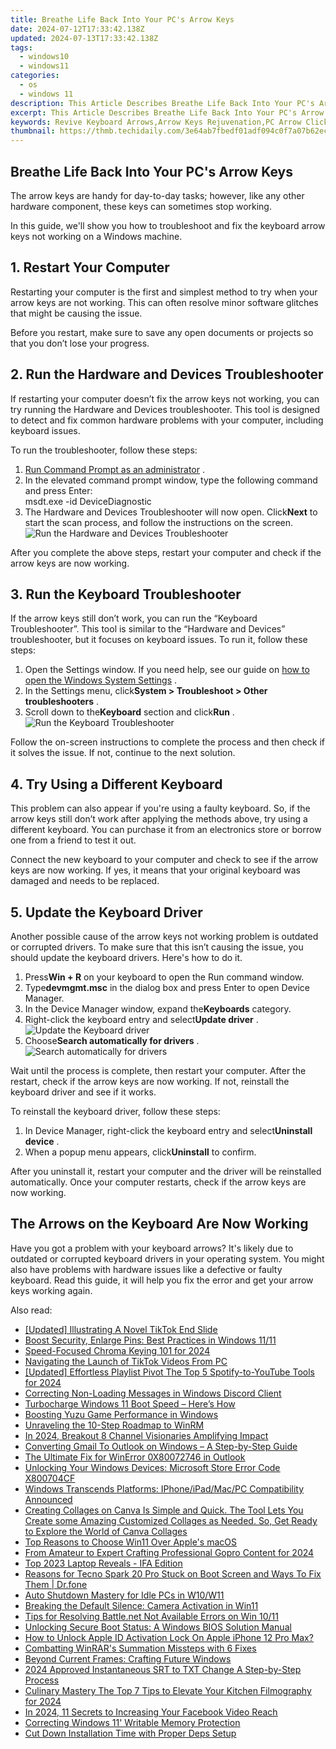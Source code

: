 ```yaml
---
title: Breathe Life Back Into Your PC's Arrow Keys
date: 2024-07-12T17:33:42.138Z
updated: 2024-07-13T17:33:42.138Z
tags:
  - windows10
  - windows11
categories:
  - os
  - windows 11
description: This Article Describes Breathe Life Back Into Your PC's Arrow Keys
excerpt: This Article Describes Breathe Life Back Into Your PC's Arrow Keys
keywords: Revive Keyboard Arrows,Arrow Keys Rejuvenation,PC Arrow Click Fix,Restore Arrow Functionality,Arrow Buttons Reactivate,Enhance Arrow Key Use,Keyboard Arrows Resurrect
thumbnail: https://thmb.techidaily.com/3e64ab7fbedf01adf094c0f7a07b62ec8466f937073c7188969d1624a01e5f53.jpg
---
```


## Breathe Life Back Into Your PC's Arrow Keys

 The arrow keys are handy for day-to-day tasks; however, like any other hardware component, these keys can sometimes stop working.

 In this guide, we'll show you how to troubleshoot and fix the keyboard arrow keys not working on a Windows machine.

## 1\. Restart Your Computer

 Restarting your computer is the first and simplest method to try when your arrow keys are not working. This can often resolve minor software glitches that might be causing the issue.

 Before you restart, make sure to save any open documents or projects so that you don’t lose your progress.

## 2\. Run the Hardware and Devices Troubleshooter

 If restarting your computer doesn’t fix the arrow keys not working, you can try running the Hardware and Devices troubleshooter. This tool is designed to detect and fix common hardware problems with your computer, including keyboard issues.

To run the troubleshooter, follow these steps:

1. [Run Command Prompt as an administrator](https://www.makeuseof.com/windows-run-command-prompt-admin/) .
2. In the elevated command prompt window, type the following command and press Enter:  
msdt.exe -id DeviceDiagnostic
3. The Hardware and Devices Troubleshooter will now open. Click**Next** to start the scan process, and follow the instructions on the screen.  
![Run the Hardware and Devices Troubleshooter](https://static1.makeuseofimages.com/wordpress/wp-content/uploads/2023/03/run-the-hardware-and-devices-troubleshooter.jpg)

 After you complete the above steps, restart your computer and check if the arrow keys are now working.

## 3\. Run the Keyboard Troubleshooter

 If the arrow keys still don’t work, you can run the “Keyboard Troubleshooter”. This tool is similar to the “Hardware and Devices” troubleshooter, but it focuses on keyboard issues. To run it, follow these steps:

1. Open the Settings window. If you need help, see our guide on [how to open the Windows System Settings](https://www.makeuseof.com/windows-ways-to-open-system-settings/) .
2. In the Settings menu, click**System > Troubleshoot > Other troubleshooters** .
3. Scroll down to the**Keyboard** section and click**Run** .  
![Run the Keyboard Troubleshooter](https://static1.makeuseofimages.com/wordpress/wp-content/uploads/2023/03/run-the-keyboard-troubleshooter.jpg)

 Follow the on-screen instructions to complete the process and then check if it solves the issue. If not, continue to the next solution.

## 4\. Try Using a Different Keyboard

 This problem can also appear if you're using a faulty keyboard. So, if the arrow keys still don’t work after applying the methods above, try using a different keyboard. You can purchase it from an electronics store or borrow one from a friend to test it out.

 Connect the new keyboard to your computer and check to see if the arrow keys are now working. If yes, it means that your original keyboard was damaged and needs to be replaced.

## 5\. Update the Keyboard Driver

 Another possible cause of the arrow keys not working problem is outdated or corrupted drivers. To make sure that this isn’t causing the issue, you should update the keyboard drivers. Here's how to do it.

1. Press**Win + R** on your keyboard to open the Run command window.
2. Type**devmgmt.msc** in the dialog box and press Enter to open Device Manager.
3. In the Device Manager window, expand the**Keyboards** category.
4. Right-click the keyboard entry and select**Update driver** .  
![Update the Keyboard driver](https://static1.makeuseofimages.com/wordpress/wp-content/uploads/2023/03/update-the-keyboard-driver.jpg)
5. Choose**Search automatically for drivers** .  
![Search automatically for drivers](https://static1.makeuseofimages.com/wordpress/wp-content/uploads/2023/03/search-automatically-for-drivers.jpg)

 Wait until the process is complete, then restart your computer. After the restart, check if the arrow keys are now working. If not, reinstall the keyboard driver and see if it works.

To reinstall the keyboard driver, follow these steps:

1. In Device Manager, right-click the keyboard entry and select**Uninstall device** .
2. When a popup menu appears, click**Uninstall** to confirm.

 After you uninstall it, restart your computer and the driver will be reinstalled automatically. Once your computer restarts, check if the arrow keys are now working.

## The Arrows on the Keyboard Are Now Working

 Have you got a problem with your keyboard arrows? It's likely due to outdated or corrupted keyboard drivers in your operating system. You might also have problems with hardware issues like a defective or faulty keyboard. Read this guide, it will help you fix the error and get your arrow keys working again.


<ins class="adsbygoogle"
     style="display:block"
     data-ad-format="autorelaxed"
     data-ad-client="ca-pub-7571918770474297"
     data-ad-slot="1223367746"></ins>



<ins class="adsbygoogle"
     style="display:block"
     data-ad-client="ca-pub-7571918770474297"
     data-ad-slot="8358498916"
     data-ad-format="auto"
     data-full-width-responsive="true"></ins>



<span class="atpl-alsoreadstyle">Also read:</span>
<div><ul>
<li><a href="https://tiktok-video-files.techidaily.com/updated-illustrating-a-novel-tiktok-end-slide/"><u>[Updated] Illustrating A Novel TikTok End Slide</u></a></li>
<li><a href="https://win11-tips.techidaily.com/boost-security-enlarge-pins-best-practices-in-windows-1111/"><u>Boost Security, Enlarge Pins: Best Practices in Windows 11/11</u></a></li>
<li><a href="https://youtube-web.techidaily.com/-focused-chroma-keying-101-for-2024/"><u>Speed-Focused Chroma Keying 101 for 2024</u></a></li>
<li><a href="https://tiktok-video-recordings.techidaily.com/navigating-the-launch-of-tiktok-videos-from-pc/"><u>Navigating the Launch of TikTok Videos From PC</u></a></li>
<li><a href="https://facebook-record-videos.techidaily.com/updated-effortless-playlist-pivot-the-top-5-spotify-to-youtube-tools-for-2024/"><u>[Updated] Effortless Playlist Pivot  The Top 5 Spotify-to-YouTube Tools for 2024</u></a></li>
<li><a href="https://win11-tips.techidaily.com/correcting-non-loading-messages-in-windows-discord-client/"><u>Correcting Non-Loading Messages in Windows Discord Client</u></a></li>
<li><a href="https://win11-tips.techidaily.com/turbocharge-windows-11-boot-speed-heres-how/"><u>Turbocharge Windows 11 Boot Speed – Here’s How</u></a></li>
<li><a href="https://win11-tips.techidaily.com/boosting-yuzu-game-performance-in-windows/"><u>Boosting Yuzu Game Performance in Windows</u></a></li>
<li><a href="https://win11-tips.techidaily.com/unraveling-the-10-step-roadmap-to-winrm/"><u>Unraveling the 10-Step Roadmap to WinRM</u></a></li>
<li><a href="https://youtube-clips.techidaily.com/in-2024-breakout-8-channel-visionaries-amplifying-impact/"><u>In 2024, Breakout 8 Channel Visionaries Amplifying Impact</u></a></li>
<li><a href="https://win11-tips.techidaily.com/converting-gmail-to-outlook-on-windows-a-step-by-step-guide/"><u>Converting Gmail To Outlook on Windows – A Step-by-Step Guide</u></a></li>
<li><a href="https://win11-tips.techidaily.com/the-ultimate-fix-for-winerror-0x80072746-in-outlook/"><u>The Ultimate Fix for WinError 0X80072746 in Outlook</u></a></li>
<li><a href="https://win11-tips.techidaily.com/unlocking-your-windows-devices-microsoft-store-error-code-x800704cf/"><u>Unlocking Your Windows Devices: Microsoft Store Error Code X800704CF</u></a></li>
<li><a href="https://win11-tips.techidaily.com/windows-transcends-platforms-iphoneipadmacpc-compatibility-announced/"><u>Windows Transcends Platforms: IPhone/iPad/Mac/PC Compatibility Announced</u></a></li>
<li><a href="https://ai-video-editing.techidaily.com/creating-collages-on-canva-is-simple-and-quick-the-tool-lets-you-create-some-amazing-customized-collages-as-needed-so-get-ready-to-explore-the-world-of-canv/"><u>Creating Collages on Canva Is Simple and Quick. The Tool Lets You Create some Amazing Customized Collages as Needed. So, Get Ready to Explore the World of Canva Collages</u></a></li>
<li><a href="https://win11-tips.techidaily.com/top-reasons-to-choose-win11-over-apples-macos/"><u>Top Reasons to Choose Win11 Over Apple's macOS</u></a></li>
<li><a href="https://some-knowledge.techidaily.com/from-amateur-to-expert-crafting-professional-gopro-content-for-2024/"><u>From Amateur to Expert  Crafting Professional Gopro Content for 2024</u></a></li>
<li><a href="https://win11-tips.techidaily.com/top-2023-laptop-reveals-ifa-edition/"><u>Top 2023 Laptop Reveals - IFA Edition</u></a></li>
<li><a href="https://fix-guide.techidaily.com/reasons-for-tecno-spark-20-pro-stuck-on-boot-screen-and-ways-to-fix-them-drfone-by-drfone-fix-android-problems-fix-android-problems/"><u>Reasons for Tecno Spark 20 Pro Stuck on Boot Screen and Ways To Fix Them | Dr.fone</u></a></li>
<li><a href="https://win11-tips.techidaily.com/auto-shutdown-mastery-for-idle-pcs-in-w10w11/"><u>Auto Shutdown Mastery for Idle PCs in W10/W11</u></a></li>
<li><a href="https://win11-tips.techidaily.com/breaking-the-default-silence-camera-activation-in-win11/"><u>Breaking the Default Silence: Camera Activation in Win11</u></a></li>
<li><a href="https://win11-tips.techidaily.com/tips-for-resolving-battlenet-not-available-errors-on-win-1011/"><u>Tips for Resolving Battle.net Not Available Errors on Win 10/11</u></a></li>
<li><a href="https://win11-tips.techidaily.com/unlocking-secure-boot-status-a-windows-bios-solution-manual/"><u>Unlocking Secure Boot Status: A Windows BIOS Solution Manual</u></a></li>
<li><a href="https://activate-lock.techidaily.com/how-to-unlock-apple-id-activation-lock-on-apple-iphone-12-pro-max-by-drfone-ios/"><u>How to Unlock Apple ID Activation Lock On Apple iPhone 12 Pro Max?</u></a></li>
<li><a href="https://win11-tips.techidaily.com/combatting-winrars-summation-missteps-with-6-fixes/"><u>Combatting WinRAR's Summation Missteps with 6 Fixes</u></a></li>
<li><a href="https://win11-tips.techidaily.com/beyond-current-frames-crafting-future-windows/"><u>Beyond Current Frames: Crafting Future Windows</u></a></li>
<li><a href="https://fox-cloud.techidaily.com/2024-approved-instantaneous-srt-to-txt-change-a-step-by-step-process/"><u>2024 Approved  Instantaneous SRT to TXT Change  A Step-by-Step Process</u></a></li>
<li><a href="https://vp-tips.techidaily.com/culinary-mastery-the-top-7-tips-to-elevate-your-kitchen-filmography-for-2024/"><u>Culinary Mastery  The Top 7 Tips to Elevate Your Kitchen Filmography for 2024</u></a></li>
<li><a href="https://facebook-video-recording.techidaily.com/in-2024-11-secrets-to-increasing-your-facebook-video-reach/"><u>In 2024, 11 Secrets to Increasing Your Facebook Video Reach</u></a></li>
<li><a href="https://win11-tips.techidaily.com/correcting-windows-11-writable-memory-protection/"><u>Correcting Windows 11' Writable Memory Protection</u></a></li>
<li><a href="https://win11-tips.techidaily.com/cut-down-installation-time-with-proper-deps-setup/"><u>Cut Down Installation Time with Proper Deps Setup</u></a></li>
</ul></div>
